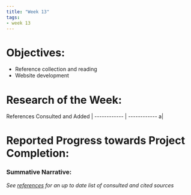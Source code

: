 ```yaml
---
title: "Week 13"
tags:
- week 13
---
```


# Objectives: 
- Reference collection and reading
- Website development

# Research of the Week:
References Consulted and Added | 
------------ | ------------
a|
# Reported Progress towards Project Completion:
### Summative Narrative: 

*See [references](/notes/vault/references.md) for an up to date list of consulted and cited sources*
